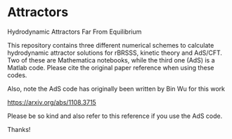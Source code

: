 # Attractors
Hydrodynamic Attractors Far From Equilibrium

This repository contains three different numerical schemes to calculate hydrodynamic attractor solutions 
for rBRSSS, kinetic theory and AdS/CFT. Two of these are Mathematica notebooks, while the third one (AdS)
is a Matlab code. Please cite the original paper reference when using these codes.

Also, note the AdS code has originally been written by Bin Wu for this work

https://arxiv.org/abs/1108.3715

Please be so kind and also refer to this reference if you use the AdS code.

Thanks!

